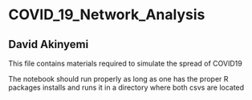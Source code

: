 # COVID_19_Network_Analysis
## David Akinyemi

This file contains materials required to simulate the spread of COVID19

The notebook should run properly as long as one has the proper R packages installs and runs it in a directory where both csvs are located 
